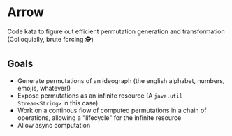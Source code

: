 # Arrow
Code kata to figure out efficient permutation generation and transformation (Colloquially, brute forcing 🕵️)

## Goals

* Generate permutations of an ideograph (the english alphabet, numbers, emojis, whatever!)
* Expose permutations as an infinite resource (A `java.util Stream<String>` in this case)
* Work on a continous flow of computed permutations in a chain of operations, allowing a "lifecycle" for the infinite resource
* Allow async computation
